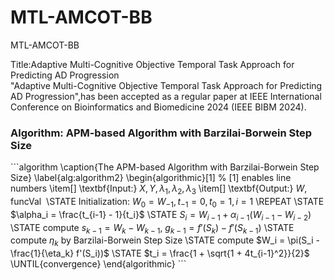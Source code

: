 # MTL-AMCOT-BB
MTL-AMCOT-BB

Title:Adaptive Multi-Cognitive Objective Temporal Task Approach for Predicting AD Progression   
"Adaptive Multi-Cognitive Objective Temporal Task Approach for Predicting AD Progression",has been accepted as a regular paper at IEEE International Conference on Bioinformatics and Biomedicine 2024 (IEEE BIBM 2024). 

### Algorithm: APM-based Algorithm with Barzilai-Borwein Step Size

\```algorithm
\caption{The APM-based Algorithm with Barzilai-Borwein Step Size}
\label{alg:algorithm2}
\begin{algorithmic}[1] % [1] enables line numbers
    \item[] \textbf{Input:}  $X, Y, \lambda_1, \lambda_2, \lambda_3$
    \item[] \textbf{Output:}  $W, \text{funcVal}$ 
    \STATE Initialization: $W_0 = W_{-1}, t_{-1} = 0, t_0 = 1, i = 1$
    \REPEAT
        \STATE $\alpha_i = \frac{t_{i-1} - 1}{t_i}$
        \STATE $S_i = W_{i-1} + \alpha_{i-1}(W_{i-1} - W_{i-2})$
        \STATE compute $s_{k-1} = W_k - W_{k-1}$, $g_{k-1} = f'(S_k) - f'(S_{k-1})$
        \STATE compute $\eta_k$ by Barzilai-Borwein Step Size
        \STATE compute $W_i = \pi(S_i - \frac{1}{\eta_k} f'(S_i))$
        \STATE $t_i = \frac{1 + \sqrt{1 + 4t_{i-1}^2}}{2}$
    \UNTIL{convergence}
\end{algorithmic}
\```
